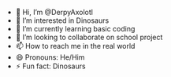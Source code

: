 - 👋 Hi, I’m @DerpyAxolotl
- 👀 I’m interested in Dinosaurs
- 🌱 I’m currently learning basic coding
- 💞️ I’m looking to collaborate on school project
- 📫 How to reach me in the real world
- 😄 Pronouns: He/Him
- ⚡ Fun fact: Dinosaurs

<!---
DerpyAxolotl/DerpyAxolotl is a ✨ special ✨ repository because its `README.md` (this file) appears on your GitHub profile.
You can click the Preview link to take a look at your changes.
--->

